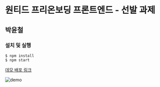 # 원티드 프리온보딩 프론트엔드 - 선발 과제

## 박윤철

### 설치 및 실행

```
$ npm install
$ npm start
```

[데모 배포 링크](https://wanted-pre-onboarding-frontend-mrsimplelife.vercel.app/)

![demo](https://github.com/mrsimplelife/wanted-pre-onboarding-frontend/assets/22779951/966582c8-bf4d-4c97-8b74-06205631cd37)
